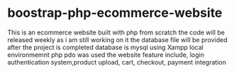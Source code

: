 # boostrap-php-ecommerce-website
This is an ecommerce website built with php from scratch
the code will be released weekly as i am still working on it
the database file will be provided after the project is completed
database is mysql using Xampp local environmemnt
php pdo was used
the website feature include, login authentication system,product upload, cart, checkout, payment integration
